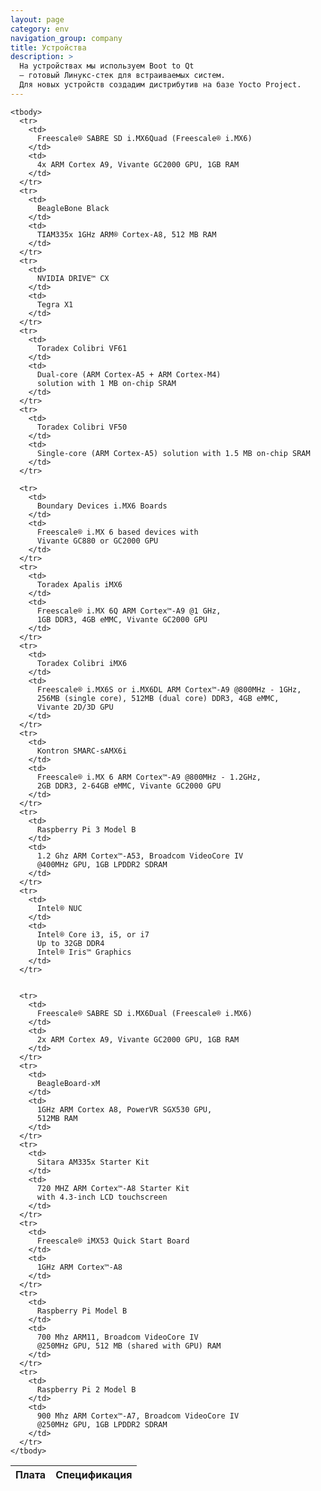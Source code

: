```yaml
---
layout: page
category: env
navigation_group: company
title: Устройства
description: >
  На устройствах мы используем Boot to Qt
  — готовый Линукс-стек для встраиваемых систем.
  Для новых устройств создадим дистрибутив на базе Yocto Project.
---
```


<div class="text-block -one">
  <table>
    <thead>
      <tr>
        <th>Плата</th>
        <th>Спецификация</th>
      </tr>
    </thead>

    <tbody>
      <tr>
        <td>
          Freescale® SABRE SD i.MX6Quad (Freescale® i.MX6)
        </td>
        <td>
          4x ARM Cortex A9, Vivante GC2000 GPU, 1GB RAM
        </td>
      </tr>
      <tr>
        <td>
          BeagleBone Black
        </td>
        <td>
          TIAM335x 1GHz ARM® Cortex-A8, 512 MB RAM
        </td>
      </tr>
      <tr>
        <td>
          NVIDIA DRIVE™ CX
        </td>
        <td>
          Tegra X1
        </td>
      </tr>
      <tr>
        <td>
          Toradex Colibri VF61
        </td>
        <td>
          Dual-core (ARM Cortex-A5 + ARM Cortex-M4)
          solution with 1 MB on-chip SRAM
        </td>
      </tr>
      <tr>
        <td>
          Toradex Colibri VF50
        </td>
        <td>
          Single-core (ARM Cortex-A5) solution with 1.5 MB on-chip SRAM
        </td>
      </tr>

      <tr>
        <td>
          Boundary Devices i.MX6 Boards
        </td>
        <td>
          Freescale® i.MX 6 based devices with
          Vivante GC880 or GC2000 GPU
        </td>
      </tr>
      <tr>
        <td>
          Toradex Apalis iMX6
        </td>
        <td>
          Freescale® i.MX 6Q ARM Cortex™-A9 @1 GHz,
          1GB DDR3, 4GB eMMC, Vivante GC2000 GPU
        </td>
      </tr>
      <tr>
        <td>
          Toradex Colibri iMX6
        </td>
        <td>
          Freescale® i.MX6S or i.MX6DL ARM Cortex™-A9 @800MHz - 1GHz,
          256MB (single core), 512MB (dual core) DDR3, 4GB eMMC,
          Vivante 2D/3D GPU
        </td>
      </tr>
      <tr>
        <td>
          Kontron SMARC-sAMX6i
        </td>
        <td>
          Freescale® i.MX 6 ARM Cortex™-A9 @800MHz - 1.2GHz,
          2GB DDR3, 2-64GB eMMC, Vivante GC2000 GPU
        </td>
      </tr>
      <tr>
        <td>
          Raspberry Pi 3 Model B
        </td>
        <td>
          1.2 Ghz ARM Cortex™-A53, Broadcom VideoCore IV
          @400MHz GPU, 1GB LPDDR2 SDRAM
        </td>
      </tr>
      <tr>
        <td>
          Intel® NUC
        </td>
        <td>
          Intel® Core i3, i5, or i7
          Up to 32GB DDR4
          Intel® Iris™ Graphics
        </td>
      </tr>


      <tr>
        <td>
          Freescale® SABRE SD i.MX6Dual (Freescale® i.MX6)
        </td>
        <td>
          2x ARM Cortex A9, Vivante GC2000 GPU, 1GB RAM
        </td>
      </tr>
      <tr>
        <td>
          BeagleBoard-xM
        </td>
        <td>
          1GHz ARM Cortex A8, PowerVR SGX530 GPU,
          512MB RAM
        </td>
      </tr>
      <tr>
        <td>
          Sitara AM335x Starter Kit
        </td>
        <td>
          720 MHZ ARM Cortex™-A8 Starter Kit
          with 4.3-inch LCD touchscreen
        </td>
      </tr>
      <tr>
        <td>
          Freescale® iMX53 Quick Start Board
        </td>
        <td>
          1GHz ARM Cortex™-A8
        </td>
      </tr>
      <tr>
        <td>
          Raspberry Pi Model B
        </td>
        <td>
          700 Mhz ARM11, Broadcom VideoCore IV
          @250MHz GPU, 512 MB (shared with GPU) RAM
        </td>
      </tr>
      <tr>
        <td>
          Raspberry Pi 2 Model B
        </td>
        <td>
          900 Mhz ARM Cortex™-A7, Broadcom VideoCore IV
          @250MHz GPU, 1GB LPDDR2 SDRAM
        </td>
      </tr>
    </tbody>
  </table>

</div>
